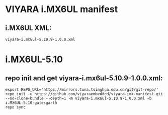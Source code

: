 
# VIYARA i.MX6UL manifest

## i.MX6UL XML:
```
viyara-i.mx6ul-5.10.9-1.0.0.xml
```

# i.MX6UL-5.10

## repo init and get viyara-i.mx6ul-5.10.9-1.0.0.xml:
```
export REPO_URL='https://mirrors.tuna.tsinghua.edu.cn/git/git-repo/'
repo init -u https://github.com/viyaraembedded/viyara-imx-manifest.git --no-clone-bundle --depth=1 -m viyara-i.mx6ul-5.10.9-1.0.0.xml -b i.MX6UL-5.10-gatesgarth 
repo sync
```
